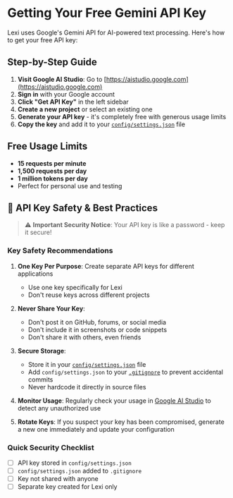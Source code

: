 # Getting Your Free Gemini API Key

Lexi uses Google's Gemini API for AI-powered text processing. Here's how to get your free API key:

## Step-by-Step Guide

1. **Visit Google AI Studio**: Go to [https://aistudio.google.com](https://aistudio.google.com)
2. **Sign in** with your Google account
3. **Click "Get API Key"** in the left sidebar
4. **Create a new project** or select an existing one
5. **Generate your API key** - it's completely free with generous usage limits
6. **Copy the key** and add it to your [`config/settings.json`](config/settings.json:1) file

## Free Usage Limits
- **15 requests per minute**
- **1,500 requests per day**
- **1 million tokens per day**
- Perfect for personal use and testing

## 🔐 API Key Safety & Best Practices

> ⚠️ **Important Security Notice**: Your API key is like a password - keep it secure!

### Key Safety Recommendations

1. **One Key Per Purpose**: Create separate API keys for different applications
   - Use one key specifically for Lexi
   - Don't reuse keys across different projects

2. **Never Share Your Key**:
   - Don't post it on GitHub, forums, or social media
   - Don't include it in screenshots or code snippets
   - Don't share it with others, even friends

3. **Secure Storage**:
   - Store it in your [`config/settings.json`](config/settings.json:1) file
   - Add `config/settings.json` to your [`.gitignore`](.gitignore:1) to prevent accidental commits
   - Never hardcode it directly in source files

4. **Monitor Usage**: Regularly check your usage in [Google AI Studio](https://aistudio.google.com) to detect any unauthorized use

5. **Rotate Keys**: If you suspect your key has been compromised, generate a new one immediately and update your configuration

### Quick Security Checklist
- [ ] API key stored in `config/settings.json`
- [ ] `config/settings.json` added to `.gitignore`
- [ ] Key not shared with anyone
- [ ] Separate key created for Lexi only